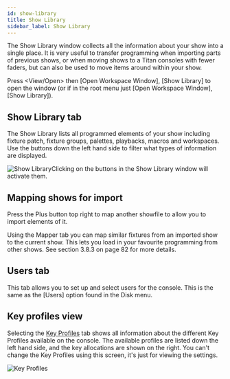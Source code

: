 ```yaml
---
id: show-library
title: Show Library
sidebar_label: Show Library
---
```


The Show Library window collects all the information about your show
into a single place. It is very useful to transfer programming when
importing parts of previous shows, or when moving shows to a Titan
consoles with fewer faders, but can also be used to move items around
within your show.

Press \<View/Open\> then \[Open Workspace Window\], \[Show Library\] to
open the window (or if in the root menu just \[Open Workspace Window\],
\[Show Library\]).

Show Library tab
----------------

The Show Library lists all programmed elements of your show including
fixture patch, fixture groups, palettes, playbacks, macros and
workspaces. Use the buttons down the left hand side to filter what types
of information are displayed.

![Show Library](/docs/images/image102.png)Clicking on the buttons in the Show Library
window will activate them.

Mapping shows for import
------------------------

Press the Plus button top right to map another showfile to allow you to
import elements of it.

Using the Mapper tab you can map similar fixtures from an imported show
to the current show. This lets you load in your favourite programming
from other shows. See section 3.8.3 on page 82 for more details.

Users tab
---------

This tab allows you to set up and select users for the console. This is
the same as the \[Users\] option found in the Disk menu.

Key profiles view
-----------------

Selecting the [Key Profiles](../system-settings/key-profiles.md) tab shows all information about the different
Key Profiles available on the console. The available profiles are listed
down the left hand side, and the key allocations are shown on the right.
You can't change the Key Profiles using this screen, it's just for
viewing the settings.

![Key Profiles](/docs/images/image103.png)
